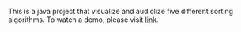 This is a java project that visualize and audiolize five different sorting algorithms. To watch a demo, please visit [link](https://youtu.be/K8o5jeqrGlQ).
